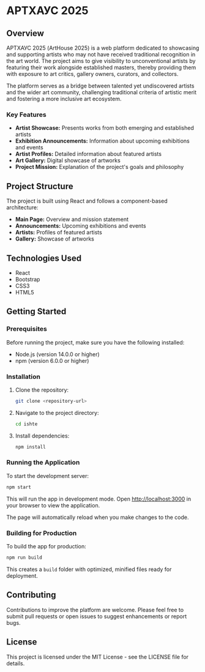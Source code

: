 # АРТХАУС 2025

## Overview

АРТХАУС 2025 (ArtHouse 2025) is a web platform dedicated to showcasing and supporting artists who may not have received traditional recognition in the art world. The project aims to give visibility to unconventional artists by featuring their work alongside established masters, thereby providing them with exposure to art critics, gallery owners, curators, and collectors.

The platform serves as a bridge between talented yet undiscovered artists and the wider art community, challenging traditional criteria of artistic merit and fostering a more inclusive art ecosystem.

### Key Features

- **Artist Showcase:** Presents works from both emerging and established artists
- **Exhibition Announcements:** Information about upcoming exhibitions and events
- **Artist Profiles:** Detailed information about featured artists
- **Art Gallery:** Digital showcase of artworks
- **Project Mission:** Explanation of the project's goals and philosophy

## Project Structure

The project is built using React and follows a component-based architecture:

- **Main Page:** Overview and mission statement
- **Announcements:** Upcoming exhibitions and events
- **Artists:** Profiles of featured artists
- **Gallery:** Showcase of artworks

## Technologies Used

- React
- Bootstrap
- CSS3
- HTML5

## Getting Started

### Prerequisites

Before running the project, make sure you have the following installed:
- Node.js (version 14.0.0 or higher)
- npm (version 6.0.0 or higher)

### Installation

1. Clone the repository:
   ```bash
   git clone <repository-url>
   ```

2. Navigate to the project directory:
   ```bash
   cd ishte
   ```

3. Install dependencies:
   ```bash
   npm install
   ```

### Running the Application

To start the development server:
```bash
npm start
```

This will run the app in development mode. Open [http://localhost:3000](http://localhost:3000) in your browser to view the application.

The page will automatically reload when you make changes to the code.

### Building for Production

To build the app for production:
```bash
npm run build
```

This creates a `build` folder with optimized, minified files ready for deployment.

## Contributing

Contributions to improve the platform are welcome. Please feel free to submit pull requests or open issues to suggest enhancements or report bugs.

## License

This project is licensed under the MIT License - see the LICENSE file for details.
